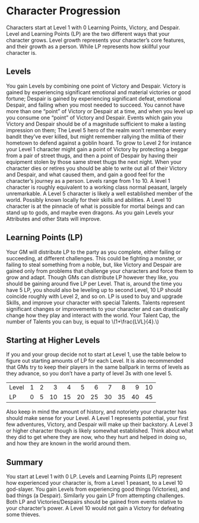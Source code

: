 # Character Progression

Characters start at Level 1 with 0 Learning Points, Victory, and Despair. Level
and Learning Points (LP) are the two different ways that your character grows.
Level growth represents your character’s core features, and their growth as a
person. While LP represents how skillful your character is.

## Levels

You gain Levels by combining one point of Victory and Despair. Victory is gained
by experiencing significant emotional and material victories or good fortune;
Despair is gained by experiencing significant defeat, emotional Despair, and
failing when you most needed to succeed. You cannot have more than one “point”
of Victory or Despair at a time, and when you level up you consume one “point”
of Victory and Despair. Events which gain you Victory and Despair should be of a
magnitude sufficient to make a lasting impression on them; The Level 5 hero of
the realm won’t remember every bandit they’ve ever killed, but might remember
rallying the militia of their hometown to defend against a goblin hoard. To grow
to Level 2 for instance your Level 1 character might gain a point of Victory by
protecting a beggar from a pair of street thugs, and then a point of Despair by
having their equipment stolen by those same street thugs the next night. When
your character dies or retires you should be able to write out all of their
Victory and Despair, and what caused them, and gain a good feel for the
character’s journey as a person. Levels range from 1 to 10. A level 1 character
is roughly equivalent to a working class normal peasant, largely unremarkable. A
Level 5 character is likely a well established member of the world. Possibly
known locally for their skills and abilities. A Level 10 character is at the
pinnacle of what is possible for mortal beings and can stand up to gods, and
maybe even dragons. As you gain Levels your Attributes and other Stats will
improve.

## Learning Points (LP)

Your GM will distribute LP to the party as you complete, either failing or
succeeding, at different challenges. This could be fighting a monster, or
failing to steal something from a noble, but, like Victory and Despair are
gained only from problems that challenge your characters and force them to grow
and adapt. Though GMs can distribute LP however they like, you should be gaining
around five LP per Level. That is, around the time you have 5 LP, you should
also be leveling up to second Level, 10 LP should coincide roughly with Level 2,
and so on. LP is used to buy and upgrade Skills, and improve your character with
special Talents. Talents represent significant changes or improvements to your
character and can drastically change how they play and interact with the world.
Your Talent Cap, the number of Talents you can buy, is equal to \\(1+\frac{LVL}{4}.\\)

## Starting at Higher Levels

If you and your group decide not to start at Level 1, use the table below to
figure out starting amounts of LP for each Level. It is also recommended that
GMs try to keep their players in the same ballpark in terms of levels as they
advance, so you don’t have a party of level 3s with one level 5.

|     |  |  |  |  |  |  |  |  |  |   |
|:----|-:|-:|-:|-:|-:|-:|-:|-:|-:|--:|
|Level| 1| 2| 3| 4| 5| 6| 7| 8| 9|10|
|LP   | 0| 5|10|15|20|25|30|35|40|45|


Also keep in mind the amount of history, and notoriety your character has should
make sense for your Level. A Level 1 represents potential, your first few
adventures, Victory, and Despair will make up their backstory. A Level 3 or
higher character though is likely somewhat established. Think about what they
did to get where they are now, who they hurt and helped in doing so, and how
they are known in the world around them.

## Summary

You start at Level 1 with 0 LP. Levels and Learning Points (LP) represent how
experienced your character is, from a Level 1 peasant, to a Level 10 god-slayer.
You gain Levels from experiencing good things (Victories), and bad things (a
Despair). Similarly you gain LP from attempting challenges. Both LP and
Victories/Despairs should be gained from events relative to your character’s
power. A Level 10 would not gain a Victory for defeating some thieves.

